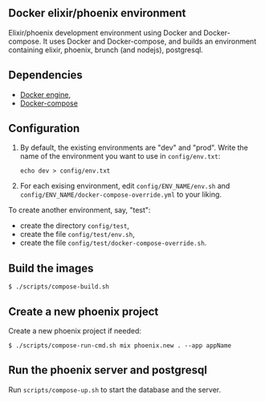 ## Docker elixir/phoenix environment

Elixir/phoenix development environment using Docker and Docker-compose.
It uses Docker and Docker-compose, and builds an environment containing
elixir, phoenix, brunch (and nodejs), postgresql.

## Dependencies

- [Docker engine](https://docs.docker.com),
- [Docker-compose](https://docs.docker.com/compose/)

## Configuration

1. By default, the existing environments are "dev" and "prod".
   Write the name of the environment you want to use in `config/env.txt`:

    ```
    echo dev > config/env.txt
    ```

2. For each exising environment, edit `config/ENV_NAME/env.sh` and
   `config/ENV_NAME/docker-compose-override.yml` to your liking.

To create another environment, say, "test":

- create the directory `config/test`,
- create the file `config/test/env.sh`,
- create the file `config/test/docker-compose-override.sh`.

## Build the images

    $ ./scripts/compose-build.sh

## Create a new phoenix project

Create a new phoenix project if needed:

    $ ./scripts/compose-run-cmd.sh mix phoenix.new . --app appName

## Run the phoenix server and postgresql

Run `scripts/compose-up.sh` to start the database and the server.
